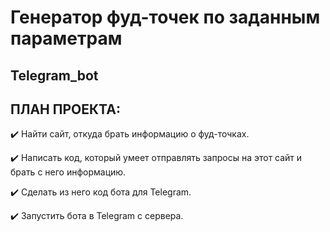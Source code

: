 # Генератор фуд-точек по заданным параметрам
## Telegram_bot

## ПЛАН ПРОЕКТА:
✔️	Найти сайт, откуда брать информацию о фуд-точках.

✔️	Написать код, который умеет отправлять запросы на этот сайт и брать с него информацию.

✔️	Сделать из него код бота для Telegram.

✔️	Запустить бота в Telegram с сервера.
